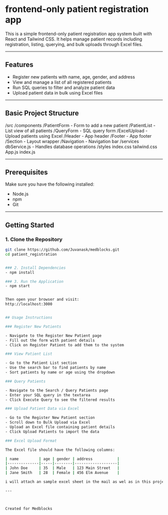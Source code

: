 # frontend-only patient registration app

This is a simple frontend-only patient registration app system built with React and Tailwind CSS. It helps manage patient records including registration, listing, querying, and bulk uploads through Excel files.

---

## Features

- Register new patients with name, age, gender, and address  
- View and manage a list of all registered patients  
- Run SQL queries to filter and analyze patient data  
- Upload patient data in bulk using Excel files  

---

## Basic Project Structure

/src
/components
/PatientForm - Form to add a new patient
/PatientList - List view of all patients
/QueryForm - SQL query form
/ExcelUpload - Upload patients using Excel
/Header - App header
/Footer - App footer
/Section - Layout wrapper
/Navigation - Navigation bar
/services
dbService.js - Handles database operations
/styles
index.css
tailwind.css
App.js
index.js


---

## Prerequisites

Make sure you have the following installed:

- Node.js  
- npm
- Git

---

## Getting Started

### 1. Clone the Repository

```bash
git clone https://github.com/Juvanask/medblocks.git
cd patient_registration


### 2. Install Dependencies
- npm install

### 3. Run the Application 
- npm start


Then open your browser and visit:
http://localhost:3000


## Usage Instructions

### Register New Patients

- Navigate to the Register New Patient page  
- Fill out the form with patient details  
- Click on Register Patient to add them to the system  

### View Patient List

- Go to the Patient List section  
- Use the search bar to find patients by name  
- Sort patients by name or age using the dropdown  

### Query Patients

- Navigate to the Search / Query Patients page  
- Enter your SQL query in the textarea  
- Click Execute Query to see the filtered results  

### Upload Patient Data via Excel

- Go to the Register New Patient section  
- Scroll down to Bulk Upload via Excel  
- Upload an Excel file containing patient details  
- Click Upload Patients to import the data  

### Excel Upload Format

The Excel file should have the following columns:

| name         | age | gender | address           |
|--------------|-----|--------|-------------------|
| John Doe     | 35  | Male   | 123 Main Street   |
| Jane Smith   | 28  | Female | 456 Elm Avenue    |

i will attach an sample excel sheet in the mail as wel as in this project as sample-patients.xlsx in the "sample" folder

---



Created for Medblocks

